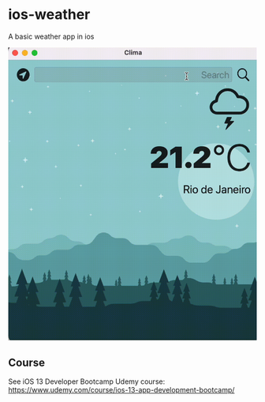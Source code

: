 #  ios-weather

A basic weather app in ios

![](./Documentation/finished-app.gif)

## Course

See iOS 13 Developer Bootcamp Udemy course: https://www.udemy.com/course/ios-13-app-development-bootcamp/

